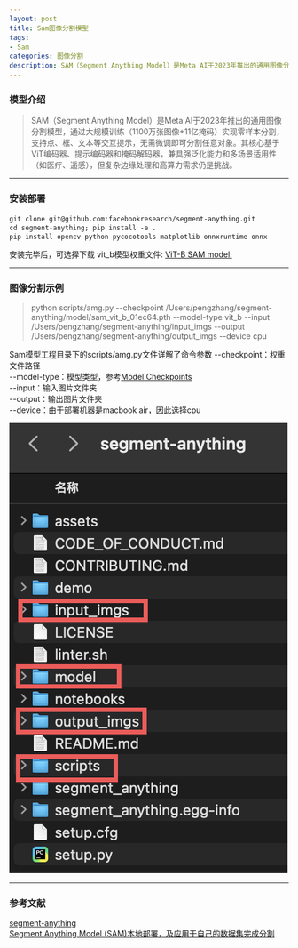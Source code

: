 ```yaml
---
layout: post
title: Sam图像分割模型
tags:
- Sam
categories: 图像分割
description: SAM（Segment Anything Model）是Meta AI于2023年推出的通用图像分割模型，通过大规模训练（1100万张图像+11亿掩码）实现零样本分割，支持点、框、文本等交互提示，无需微调即可分割任意对象。其核心基于ViT编码器、提示编码器和掩码解码器，兼具强泛化能力和多场景适用性（如医疗、遥感），但复杂边缘处理和高算力需求仍是挑战。✨
---
```


### 模型介绍

> SAM（Segment Anything Model）是Meta AI于2023年推出的通用图像分割模型，通过大规模训练（1100万张图像+11亿掩码）实现零样本分割，支持点、框、文本等交互提示，无需微调即可分割任意对象。其核心基于ViT编码器、提示编码器和掩码解码器，兼具强泛化能力和多场景适用性（如医疗、遥感），但复杂边缘处理和高算力需求仍是挑战。

---

### 安装部署

```
git clone git@github.com:facebookresearch/segment-anything.git
cd segment-anything; pip install -e .   
pip install opencv-python pycocotools matplotlib onnxruntime onnx
```

安装完毕后，可选择下载 vit_b模型权重文件: [ViT-B SAM model.](https://dl.fbaipublicfiles.com/segment_anything/sam_vit_b_01ec64.pth)

---

### 图像分割示例

> python scripts/amg.py
> --checkpoint /Users/pengzhang/segment-anything/model/sam_vit_b_01ec64.pth
> --model-type vit_b
> --input /Users/pengzhang/segment-anything/input_imgs
> --output /Users/pengzhang/segment-anything/output_imgs
> --device cpu

Sam模型工程目录下的scripts/amg.py文件详解了命令参数
--checkpoint：权重文件路径    
--model-type：模型类型，参考[Model Checkpoints](https://github.com/facebookresearch/segment-anything?tab=readme-ov-file#model-checkpoints)     
--input：输入图片文件夹    
--output：输出图片文件夹     
--device：由于部署机器是macbook air，因此选择cpu   

![](https://raw.githubusercontent.com/QuantPengPeng/quantpengpeng.github.io/refs/heads/master/_data/post_img/2025-05-07-sam/sam_dir.png)   


---

### 参考文献
[segment-anything](https://github.com/facebookresearch/segment-anything?tab=readme-ov-file#model-checkpoints)   
[Segment Anything Model (SAM)本地部署，及应用于自己的数据集完成分割](https://blog.csdn.net/MayYou_SSS/article/details/132719786)    